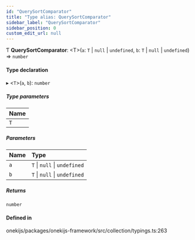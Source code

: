 ```yaml
---
id: "QuerySortComparator"
title: "Type alias: QuerySortComparator"
sidebar_label: "QuerySortComparator"
sidebar_position: 0
custom_edit_url: null
---
```


Ƭ **QuerySortComparator**: <T\>(`a`: `T` \| ``null`` \| `undefined`, `b`: `T` \| ``null`` \| `undefined`) => `number`

#### Type declaration

▸ <`T`\>(`a`, `b`): `number`

##### Type parameters

| Name |
| :------ |
| `T` |

##### Parameters

| Name | Type |
| :------ | :------ |
| `a` | `T` \| ``null`` \| `undefined` |
| `b` | `T` \| ``null`` \| `undefined` |

##### Returns

`number`

#### Defined in

onekijs/packages/onekijs-framework/src/collection/typings.ts:263
